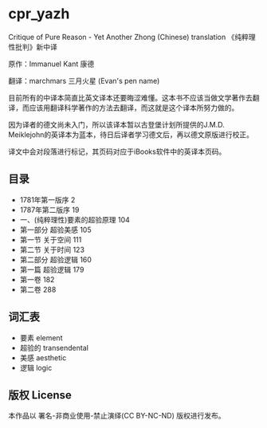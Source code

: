# cpr_yazh
Critique of Pure Reason - Yet Another Zhong (Chinese) translation
《纯粹理性批判》新中译

原作：Immanuel Kant 康德

翻译：marchmars 三月火星 (Evan's pen name)

目前所有的中译本简直比英文译本还要晦涩难懂。这本书不应该当做文学著作去翻译，而应该用翻译科学著作的方法去翻译，而这就是这个译本所努力做的。

因为译者的德文尚未入门，所以该译本暂以古登堡计划所提供的J.M.D. Meiklejohn的英译本为蓝本，待日后译者学习德文后，再以德文原版进行校正。

译文中会对段落进行标记，其页码对应于iBooks软件中的英译本页码。

## 目录
* 1781年第一版序 2
* 1787年第二版序 19
* 一、(纯粹理性)要素的超验原理 104
 * 第一部分 超验美感 105
 * 第一节 关于空间 111
 * 第二节 关于时间 123
 * 第二部分 超验逻辑 160
 * 第一篇 超验逻辑 179
 * 第一卷 182
 * 第二卷 288


## 词汇表
- 要素 element
- 超验的 transendental
- 美感 aesthetic
- 逻辑 logic


## 版权 License
本作品以 署名-非商业使用-禁止演绎(CC BY-NC-ND) 版权进行发布。

